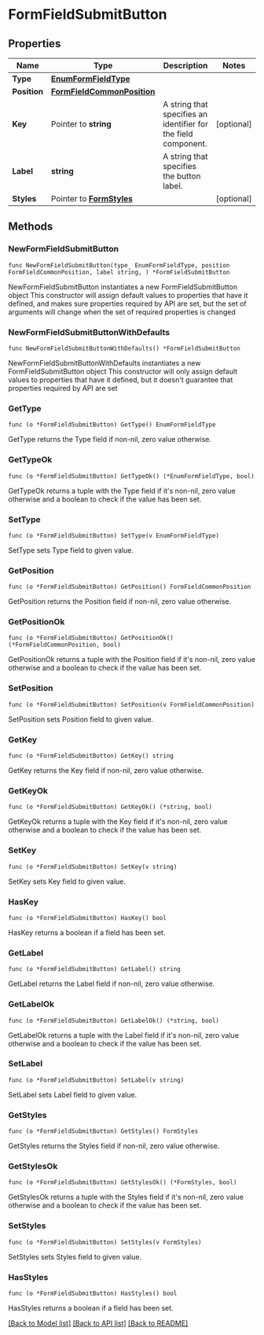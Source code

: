 # FormFieldSubmitButton

## Properties

Name | Type | Description | Notes
------------ | ------------- | ------------- | -------------
**Type** | [**EnumFormFieldType**](EnumFormFieldType.md) |  | 
**Position** | [**FormFieldCommonPosition**](FormFieldCommonPosition.md) |  | 
**Key** | Pointer to **string** | A string that specifies an identifier for the field component. | [optional] 
**Label** | **string** | A string that specifies the button label. | 
**Styles** | Pointer to [**FormStyles**](FormStyles.md) |  | [optional] 

## Methods

### NewFormFieldSubmitButton

`func NewFormFieldSubmitButton(type_ EnumFormFieldType, position FormFieldCommonPosition, label string, ) *FormFieldSubmitButton`

NewFormFieldSubmitButton instantiates a new FormFieldSubmitButton object
This constructor will assign default values to properties that have it defined,
and makes sure properties required by API are set, but the set of arguments
will change when the set of required properties is changed

### NewFormFieldSubmitButtonWithDefaults

`func NewFormFieldSubmitButtonWithDefaults() *FormFieldSubmitButton`

NewFormFieldSubmitButtonWithDefaults instantiates a new FormFieldSubmitButton object
This constructor will only assign default values to properties that have it defined,
but it doesn't guarantee that properties required by API are set

### GetType

`func (o *FormFieldSubmitButton) GetType() EnumFormFieldType`

GetType returns the Type field if non-nil, zero value otherwise.

### GetTypeOk

`func (o *FormFieldSubmitButton) GetTypeOk() (*EnumFormFieldType, bool)`

GetTypeOk returns a tuple with the Type field if it's non-nil, zero value otherwise
and a boolean to check if the value has been set.

### SetType

`func (o *FormFieldSubmitButton) SetType(v EnumFormFieldType)`

SetType sets Type field to given value.


### GetPosition

`func (o *FormFieldSubmitButton) GetPosition() FormFieldCommonPosition`

GetPosition returns the Position field if non-nil, zero value otherwise.

### GetPositionOk

`func (o *FormFieldSubmitButton) GetPositionOk() (*FormFieldCommonPosition, bool)`

GetPositionOk returns a tuple with the Position field if it's non-nil, zero value otherwise
and a boolean to check if the value has been set.

### SetPosition

`func (o *FormFieldSubmitButton) SetPosition(v FormFieldCommonPosition)`

SetPosition sets Position field to given value.


### GetKey

`func (o *FormFieldSubmitButton) GetKey() string`

GetKey returns the Key field if non-nil, zero value otherwise.

### GetKeyOk

`func (o *FormFieldSubmitButton) GetKeyOk() (*string, bool)`

GetKeyOk returns a tuple with the Key field if it's non-nil, zero value otherwise
and a boolean to check if the value has been set.

### SetKey

`func (o *FormFieldSubmitButton) SetKey(v string)`

SetKey sets Key field to given value.

### HasKey

`func (o *FormFieldSubmitButton) HasKey() bool`

HasKey returns a boolean if a field has been set.

### GetLabel

`func (o *FormFieldSubmitButton) GetLabel() string`

GetLabel returns the Label field if non-nil, zero value otherwise.

### GetLabelOk

`func (o *FormFieldSubmitButton) GetLabelOk() (*string, bool)`

GetLabelOk returns a tuple with the Label field if it's non-nil, zero value otherwise
and a boolean to check if the value has been set.

### SetLabel

`func (o *FormFieldSubmitButton) SetLabel(v string)`

SetLabel sets Label field to given value.


### GetStyles

`func (o *FormFieldSubmitButton) GetStyles() FormStyles`

GetStyles returns the Styles field if non-nil, zero value otherwise.

### GetStylesOk

`func (o *FormFieldSubmitButton) GetStylesOk() (*FormStyles, bool)`

GetStylesOk returns a tuple with the Styles field if it's non-nil, zero value otherwise
and a boolean to check if the value has been set.

### SetStyles

`func (o *FormFieldSubmitButton) SetStyles(v FormStyles)`

SetStyles sets Styles field to given value.

### HasStyles

`func (o *FormFieldSubmitButton) HasStyles() bool`

HasStyles returns a boolean if a field has been set.


[[Back to Model list]](../README.md#documentation-for-models) [[Back to API list]](../README.md#documentation-for-api-endpoints) [[Back to README]](../README.md)


